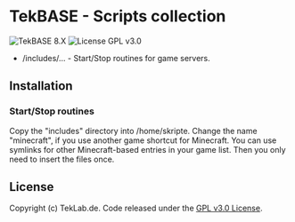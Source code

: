 # TekBASE - Scripts collection
![TekBASE 8.X](https://img.shields.io/badge/TekBASE-8.X-green.svg) ![License GPL v3.0](https://img.shields.io/badge/License-GPL_v3.0-blue.svg)

* /includes/... - Start/Stop routines for game servers.

## Installation

### Start/Stop routines
Copy the "includes" directory into /home/skripte. Change the name "minecraft", if you use another game shortcut for Minecraft. You can use symlinks for other Minecraft-based entries in your game list. Then you only need to insert the files once.
  
## License
Copyright (c) TekLab.de. Code released under the [GPL v3.0 License](http://https://gitgem.com/TekLab/tekbase-mytekbase-examples/src/branch/master/LICENSE).
